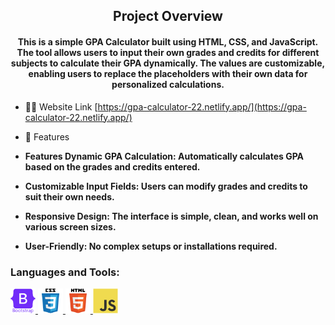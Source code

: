 <h2 align="center">Project Overview</h2>
<h4 align="center">This is a simple GPA Calculator built using HTML, CSS, and JavaScript. The tool allows users to input their own grades and credits for different subjects to calculate their GPA dynamically. The values are customizable, enabling users to replace the placeholders with their own data for personalized calculations.</h4>

- 👨‍💻 Website Link [https://gpa-calculator-22.netlify.app/](https://gpa-calculator-22.netlify.app/)

- 💬 Features
- **Features Dynamic GPA Calculation: Automatically calculates GPA based on the grades and credits entered.**
- **Customizable Input Fields: Users can modify grades and credits to suit their own needs.**
- **Responsive Design: The interface is simple, clean, and works well on various screen sizes.**
- **User-Friendly: No complex setups or installations required.**


<p align="left">
</p>

<h3 align="left">Languages and Tools:</h3>
<p align="left"> <a href="https://getbootstrap.com" target="_blank" rel="noreferrer"> <img src="https://raw.githubusercontent.com/devicons/devicon/master/icons/bootstrap/bootstrap-plain-wordmark.svg" alt="bootstrap" width="40" height="40"/> </a> <a href="https://www.w3schools.com/css/" target="_blank" rel="noreferrer"> <img src="https://raw.githubusercontent.com/devicons/devicon/master/icons/css3/css3-original-wordmark.svg" alt="css3" width="40" height="40"/> </a> <a href="https://www.w3.org/html/" target="_blank" rel="noreferrer"> <img src="https://raw.githubusercontent.com/devicons/devicon/master/icons/html5/html5-original-wordmark.svg" alt="html5" width="40" height="40"/> </a> <a href="https://developer.mozilla.org/en-US/docs/Web/JavaScript" target="_blank" rel="noreferrer"> <img src="https://raw.githubusercontent.com/devicons/devicon/master/icons/javascript/javascript-original.svg" alt="javascript" width="40" height="40"/> </a> </p>
